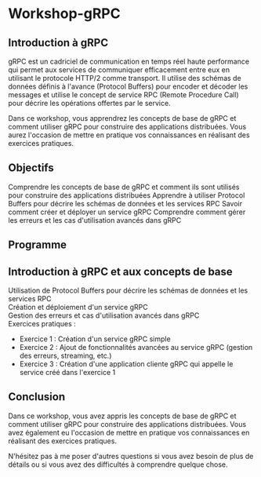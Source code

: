 # Workshop-gRPC

## Introduction à gRPC

gRPC est un cadriciel de communication en temps réel haute performance qui permet aux services de communiquer efficacement entre eux en utilisant le protocole HTTP/2 comme transport. Il utilise des schémas de données définis à l'avance (Protocol Buffers) pour encoder et décoder les messages et utilise le concept de service RPC (Remote Procedure Call) pour décrire les opérations offertes par le service.

Dans ce workshop, vous apprendrez les concepts de base de gRPC et comment utiliser gRPC pour construire des applications distribuées. Vous aurez l'occasion de mettre en pratique vos connaissances en réalisant des exercices pratiques.

## Objectifs

Comprendre les concepts de base de gRPC et comment ils sont utilisés pour construire des applications distribuées
Apprendre à utiliser Protocol Buffers pour décrire les schémas de données et les services RPC
Savoir comment créer et déployer un service gRPC
Comprendre comment gérer les erreurs et les cas d'utilisation avancés dans gRPC

## Programme

## Introduction à gRPC et aux concepts de base

Utilisation de Protocol Buffers pour décrire les schémas de données et les services RPC </br>
Création et déploiement d'un service gRPC </br>
Gestion des erreurs et cas d'utilisation avancés dans gRPC </br>
Exercices pratiques : </br>
 - Exercice 1 : Création d'un service gRPC simple </br>
 - Exercice 2 : Ajout de fonctionnalités avancées au service gRPC (gestion des erreurs, streaming, etc.) </br>
 - Exercice 3 : Création d'une application cliente gRPC qui appelle le service créé dans l'exercice 1 </br>

## Conclusion </br>

Dans ce workshop, vous avez appris les concepts de base de gRPC et comment utiliser gRPC pour construire des applications distribuées. Vous avez également eu l'occasion de mettre en pratique vos connaissances en réalisant des exercices pratiques. </br>

N'hésitez pas à me poser d'autres questions si vous avez besoin de plus de détails ou si vous avez des difficultés à comprendre quelque chose. </br>




